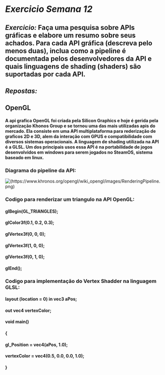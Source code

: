 
# *Exercicio Semana 12*

## *Exercicio:* Faça uma pesquisa sobre APIs gráficas e elabore um resumo sobre seus achados. Para cada API gráfica (descreva pelo menos duas), inclua como a pipeline é documentada pelos desenvolvedores da API e quais linguagens de shading (shaders) são suportadas por cada API.


## *Repostas:* 

## OpenGL

#### A api grafica OpenGL foi criada pela Silicon Graphics e hoje é gerida pela organização Khonos Group e se tornou uma das mais utilizadas apis do mercado. Ela consiste em uma API multiplataforma para rederização de graficos 2D e 3D, alem da interação com GPUS e compatibilidade com diversos sistemas operacionais. A linguagem de shading utilizada na API é a GLSL. Um dos principais usos essa API é na portabilidade de jogos desenvolvidos em windows para serem jogados no SteamOS, sistema baseado em linux.

### Diagrama do pipeline da API:
![(https://www.khronos.org/opengl/wiki_opengl/images/RenderingPipeline.png)](https://www.khronos.org/opengl/wiki_opengl/images/RenderingPipeline.png)

### Codigo para renderizar um triangulo na API OpenGL:
#### glBegin(GL_TRIANGLES);
#### glColor3f(0.1, 0.2, 0.3);
#### glVertex3f(0, 0, 0);
#### glVertex3f(1, 0, 0);
#### glVertex3f(0, 1, 0);
#### glEnd();

### Codigo para implementação do Vertex Shadder na linguagem GLSL:
#### layout (location = 0) in vec3 aPos; 
#### out vec4 vertexColor;
#### void main()
#### {
####     gl_Position = vec4(aPos, 1.0); 
####     vertexColor = vec4(0.5, 0.0, 0.0, 1.0);
#### }
